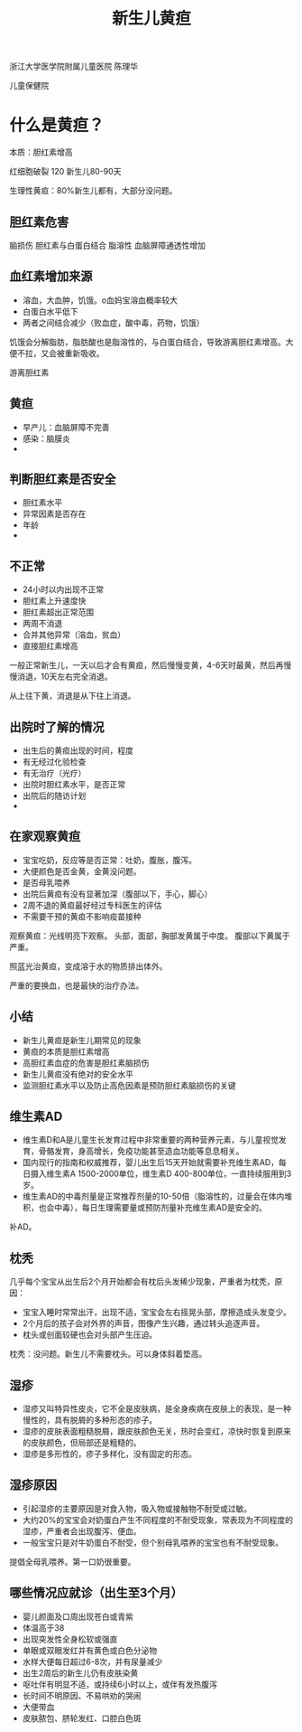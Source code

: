 ﻿---
layout:		post
category:	"other"
title:		"新生儿黄疸"
tags:		[]
---



浙江大学医学院附属儿童医院 陈理华

儿童保健院

# 什么是黄疸？
本质：胆红素增高

红细胞破裂 120 新生儿80-90天

生理性黄疸：80%新生儿都有，大部分没问题。

## 胆红素危害
脑损伤
胆红素与白蛋白结合 脂溶性 血脑屏障通透性增加

## 血红素增加来源
- 溶血，大血肿，饥饿。o血妈宝溶血概率较大
- 白蛋白水平低下
- 两者之间结合减少（败血症，酸中毒，药物，饥饿）

饥饿会分解脂肪，脂肪酸也是脂溶性的，与白蛋白结合，导致游离胆红素增高。大便不拉，又会被重新吸收。

游离胆红素

## 黄疸
- 早产儿：血脑屏障不完善
- 感染：脑膜炎
- 

## 判断胆红素是否安全
- 胆红素水平
- 异常因素是否存在
- 年龄
- 
## 不正常
- 24小时以内出现不正常
- 胆红素上升速度快
- 胆红素超出正常范围
- 两周不消退
- 合并其他异常（溶血，贫血）
- 直接胆红素增高

一般正常新生儿，一天以后才会有黄疸，然后慢慢变黄，4-6天时最黄，然后再慢慢消退，10天左右完全消退。

从上往下黄，消退是从下往上消退。

## 出院时了解的情况
- 出生后的黄疸出现的时间，程度
- 有无经过化验检查
- 有无治疗（光疗）
- 出院时胆红素水平，是否正常
- 出院后的随访计划
- 

## 在家观察黄疸
- 宝宝吃奶，反应等是否正常：吐奶，腹胀，腹泻。
- 大便颜色是否金黄，金黄没问题。
- 是否母乳喂养
- 出院后黄疸有没有显著加深（腹部以下，手心，脚心）
- 2周不退的黄疸最好经过专科医生的评估
- 不需要干预的黄疸不影响疫苗接种

观察黄疸：光线明亮下观察。
头部，面部，胸部发黄属于中度。
腹部以下黄属于严重。



照蓝光治黄疸，变成溶于水的物质排出体外。


严重的要换血，也是最快的治疗办法。

## 小结
- 新生儿黄疸是新生儿期常见的现象
- 黄疸的本质是胆红素增高
- 高胆红素血症的危害是胆红素脑损伤
- 新生儿黄疸没有绝对的安全水平
- 监测胆红素水平以及防止高危因素是预防胆红素脑损伤的关键


## 维生素AD

- 维生素D和A是儿童生长发育过程中非常重要的两种营养元素，与儿童视觉发育，骨骼发育，身高增长，免疫功能甚至造血功能等息息相关。
- 国内现行的指南和权威推荐，婴儿出生后15天开始就需要补充维生素AD，每日摄入维生素A 1500-2000单位，维生素D 400-800单位，一直持续服用到3岁。
- 维生素AD的中毒剂量是正常推荐剂量的10-50倍（脂溶性的，过量会在体内堆积，也会中毒），每日生理需要量或预防剂量补充维生素AD是安全的。



补AD。

## 枕秃
几乎每个宝宝从出生后2个月开始都会有枕后头发稀少现象，严重者为枕秃，原因：
- 宝宝入睡时常常出汗，出现不适，宝宝会左右摇晃头部，摩擦造成头发变少。
- 2个月后的孩子会对外界的声音，图像产生兴趣，通过转头追逐声音。
- 枕头或创面较硬也会对头部产生压迫。

枕秃：没问题。新生儿不需要枕头。可以身体斜着垫高。

## 湿疹
- 湿疹又叫特异性皮炎，它不全是皮肤病，是全身疾病在皮肤上的表现，是一种慢性的，具有脱屑的多种形态的疹子。
- 湿疹的皮肤表面粗糙脱屑，跟皮肤颜色无关，热时会变红，凉快时恢复到原来的皮肤颜色，但局部还是粗糙的。
- 湿疹是多形性的，疹子多样化，没有固定的形态。

## 湿疹原因
- 引起湿疹的主要原因是对食入物，吸入物或接触物不耐受或过敏。
- 大约20%的宝宝会对奶蛋白产生不同程度的不耐受现象，常表现为不同程度的湿疹，严重者会出现腹泻、便血。
- 一般宝宝只是对牛奶蛋白不耐受，但个别母乳喂养的宝宝也有不耐受现象。

提倡全母乳喂养。第一口奶很重要。


## 哪些情况应就诊（出生至3个月）
- 婴儿颜面及口周出现苍白或青紫
- 体温高于38
- 出现突发性全身松软或强直
- 单眼或双眼发红并有黄色或白色分泌物
- 水样大便每日超过6-8次，并有尿量减少
- 出生2周后的新生儿仍有皮肤染黄
- 呕吐伴有明显不适，或持续6小时以上，或伴有发热腹泻
- 长时间不明原因、不易哄劝的哭闹
- 大便带血
- 皮肤脓包、脐轮发红、口腔白色斑



